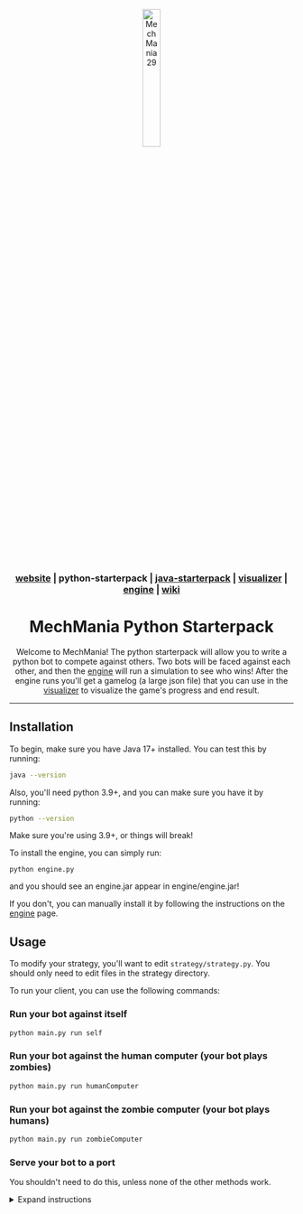 <div align="center">

<a href="https://mechmania.org"><img width="25%" src="https://github.com/MechMania-29/Website/blob/main/images/mm29_logo.png" alt="MechMania 29"></a>

### [website](https://mechmania.org) | python-starterpack | [java-starterpack](https://github.com/MechMania-29/java-starterpack) | [visualizer](https://github.com/MechMania-29/visualizer) | [engine](https://github.com/MechMania-29/engine) | [wiki](https://github.com/MechMania-29/Wiki)

# MechMania Python Starterpack

Welcome to MechMania! The python starterpack will allow you to write a python bot to compete against others.
Two bots will be faced against each other, and then the [engine](https://github.com/MechMania-29/engine) will run a simulation to see who wins!
After the engine runs you'll get a gamelog (a large json file) that you can use in the [visualizer](https://github.com/MechMania-29/visualizer) to
visualize the game's progress and end result.

</div>

---

## Installation

To begin, make sure you have Java 17+ installed. You can test this by running:

```sh
java --version
```

Also, you'll need python 3.9+, and you can make sure you have it by running:

```sh
python --version
```

Make sure you're using 3.9+, or things will break!

To install the engine, you can simply run:

```
python engine.py
```

and you should see an engine.jar appear in engine/engine.jar!

If you don't, you can manually install it by following the instructions on the [engine](https://github.com/MechMania-29/engine) page.

## Usage

To modify your strategy, you'll want to edit `strategy/strategy.py`.
You should only need to edit files in the strategy directory.

To run your client, you can use the following commands:

### Run your bot against itself

```sh
python main.py run self
```

### Run your bot against the human computer (your bot plays zombies)

```sh
python main.py run humanComputer
```

### Run your bot against the zombie computer (your bot plays humans)

```sh
python main.py run zombieComputer
```

### Serve your bot to a port

You shouldn't need to do this, unless none of the other methods work.
<details>
<summary>Expand instructions</summary>

To serve your bot to a port, you can run it like this:

```sh
python main.py serve [port]
```

Where port is the port you want to serve to, like 9001 for example:

```sh
python main.py serve 9001
```

A full setup with the engine might look like (all 3 commands in separate terminal windows):

```sh
python main.py serve 9001
python main.py serve 9002
java -jar engine.jar 9001 9002
```

</details>
